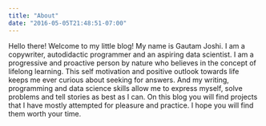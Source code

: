 ```yaml
---
title: "About"
date: "2016-05-05T21:48:51-07:00"
---
```


Hello there! Welcome to my little blog! My name is Gautam Joshi. I am a copywriter, autodidactic programmer and an aspiring data scientist. I am a progressive and proactive person by nature who believes in the concept of lifelong learning. This self motivation and positive outlook towards life keeps me ever curious about seeking for answers. And my writing, programming and data science skills allow me to express myself, solve problems and tell stories as best as I can. On this blog you will find projects that I have mostly attempted for pleasure and practice. I hope you will find them worth your time.

       

